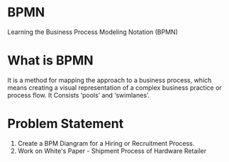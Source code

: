 # BPMN
Learning the Business Process Modeling Notation (BPMN)
# What is BPMN
It is a method for mapping the approach to a business process, which means creating a visual representation of a complex business practice or process flow. It Consists ‘pools’ and ‘swimlanes’.
# Problem Statement
1. Create a BPM Diangram for a Hiring or Recruitment Process.
2. Work on White's Paper - Shipment Process of Hardware Retailer
